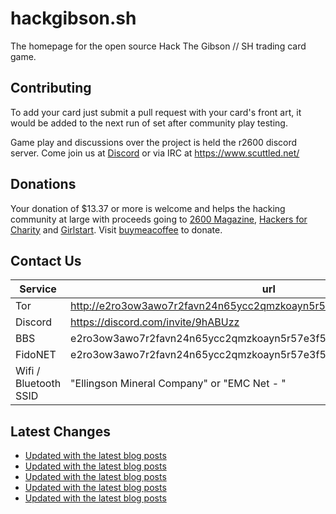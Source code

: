 # hackgibson.sh
The homepage for the open source Hack The Gibson // SH trading card game.


## Contributing

To add your card just submit a pull request with your card's front art, it would be added to the next run of set after community play testing.

Game play and discussions over the project is held the r2600 discord server. Come join us at [Discord](https://discord.com/invite/9hABUzz) or via IRC at https://www.scuttled.net/


## Donations

Your donation of $13.37 or more is welcome and helps the hacking community at large with proceeds going to [2600 Magazine](https://2600.com/), [Hackers for Charity](https://hackersforcharity.org) and [Girlstart](https://girlstart.org).  Visit [buymeacoffee](https://www.buymeacoffee.com/hackgibson.sh) to donate.


## Contact Us

Service | url
-|-
Tor | http://e2ro3ow3awo7r2favn24n65ycc2qmzkoayn5r57e3f56nvjwdcgg32ad.onion
Discord | https://discord.com/invite/9hABUzz
BBS | e2ro3ow3awo7r2favn24n65ycc2qmzkoayn5r57e3f56nvjwdcgg32ad.onion:23
FidoNET | e2ro3ow3awo7r2favn24n65ycc2qmzkoayn5r57e3f56nvjwdcgg32ad.onion:24554
Wifi / Bluetooth SSID | "Ellingson Mineral Company" or "EMC Net - <fidonet address>"

## Latest Changes
<!-- BLOG-POST-LIST:START -->
- [Updated with the latest blog posts](https://github.com/DFW2600/hackgibson.sh/commit/95f6a6f38e7a9f7fa92ed79e3671424f35a6af0c)
- [Updated with the latest blog posts](https://github.com/DFW2600/hackgibson.sh/commit/7f2420b71c79f7d801d8d4243148807dab3cea1c)
- [Updated with the latest blog posts](https://github.com/DFW2600/hackgibson.sh/commit/e4f16eb43d068d80a4da013cd7c56bb1e8a42737)
- [Updated with the latest blog posts](https://github.com/DFW2600/hackgibson.sh/commit/459e61893bcbdfd74fde11cc2239b2018a0fdb62)
- [Updated with the latest blog posts](https://github.com/DFW2600/hackgibson.sh/commit/1edbd8dadfd951a4b82e181393096df30f7fec87)
<!-- BLOG-POST-LIST:END -->

